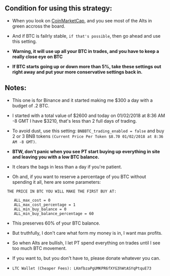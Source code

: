 ## **Condition for using this strategy:** 


- When you look on [CoinMarketCap](https://coinmarketcap.com/), and you see most of the Alts in green accross the board.

- And if BTC is failrly stable, `if that's possible`, then go ahead and use this setting.

- **Warning, it will use up all your BTC in trades, and you have to keep a really close eye on BTC**

- **If BTC starts going up or down more than 5%, take these settings out right away and put your more conservative settings back in.**


## **Notes:**


- This one is for Binance and it started making me $300 a day with a budget of .2 BTC.
 
- I started with a total value of $2600 and today on 01/02/2018 at 8:36 AM -8 GMT I have $3210, that's less than 2 full days of trading.
 
- To avoid dust, use this setting: `BNBBTC_trading_enabled = false` and buy 2 or 3 BNB tokens `(Current Price Per Token $8.70 01/02/2018 at 8:36 AM -8 GMT)`.
 
- **BTW, don't panic when you see PT start buying up everything in site and leaving you with a low BTC balance.**
 
- It clears the bags in less than a day if you're patient.
 
- Oh and, if you want to reserve a percentage of you BTC without spending it all, here are some parameters:
```
 THE PRICE IN BTC YOU WILL MAKE THE FIRST BUY AT:
 
    ALL_max_cost = 0 
    ALL_max_cost_percentage = 1 
    ALL_min_buy_balance = 0 
    ALL_min_buy_balance_percentage = 60
 ```
- This preserves 60% of your BTC balance.
 
- But truthfully, I don't care what form my money is in, I want max profits.

- So when Alts are bullish, I let PT spend everything on trades until I see too much BTC movement.

- If you want to, but you don't have to, please donate whatever you can.
 
- `LTC Wallet (Cheaper Fees): LKmfbzaPgUMKPR6fXYG3hWtASYqPtquE73`
